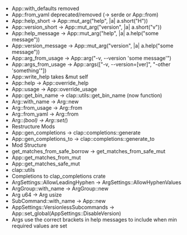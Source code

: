 * App::with_defaults removed
* App::from_yaml deprecated/removed (-> serde or App::from)
* App::help_short -> App::mut_arg("help", |a| a.short("H"))
* App::version_short -> App::mut_arg("version", |a| a.short("v"))
* App::help_message -> App::mut_arg("help", |a| a.help("some message"))
* App::version_message -> App::mut_arg("version", |a| a.help("some message"))
* App::arg_from_usage -> App::arg("-v, --version 'some message'")
* App::args_from_usage -> App::args(["-v, --version=[ver]", "-other 'something'"])
* App::write_help takes &mut self
* App::help -> App::override_help
* App::usage -> App::override_usage
* App::get_bin_name -> clap::utils::get_bin_name (now function)
* Arg::with_name -> Arg::new
* Arg::from_usage -> Arg::from
* Arg::from_yaml -> Arg::from
* Arg::*(bool) -> Arg::set(*)
* Restructure Mods
* App::gen_completions -> clap::completions::generate
* App::gen_completions_to -> clap::completions::generate_to
* Mod Structure
* get_matches_from_safe_borrow -> get_matches_from_safe_mut
* App::get_matches_from_mut
* App::get_matches_safe_mut
* clap::utils
* Completions to clap_completions crate
* ArgSettings::AllowLeadingHyphen -> ArgSettings::AllowHyphenValues
* ArgGroup::with_name -> ArgGroup::new
* Arg u64 -> Arg usize
* SubCommand::with_name -> App::new
* AppSettings::VersionlessSubcommands -> App::set_global(AppSettings::DisableVersion)
* Args use the correct brackets in help messages to include when min required values are set
